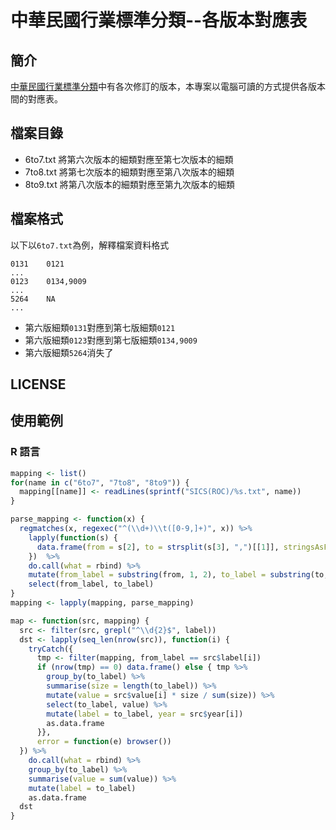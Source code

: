 # 中華民國行業標準分類--各版本對應表

## 簡介

[中華民國行業標準分類](http://www.dgbas.gov.tw/lp.asp?CtNode=3111&CtUnit=566&BaseDSD=7&mp=1)中有各次修訂的版本，本專案以電腦可讀的方式提供各版本間的對應表。

## 檔案目錄

- 6to7.txt 將第六次版本的細類對應至第七次版本的細類
- 7to8.txt 將第七次版本的細類對應至第八次版本的細類
- 8to9.txt 將第八次版本的細類對應至第九次版本的細類

## 檔案格式

以下以`6to7.txt`為例，解釋檔案資料格式

```
0131	0121
...
0123	0134,9009
...
5264	NA
...
```

- 第六版細類`0131`對應到第七版細類`0121`
- 第六版細類`0123`對應到第七版細類`0134,9009`
- 第六版細類`5264`消失了


## LICENSE

## 使用範例

### R 語言

```r
mapping <- list()
for(name in c("6to7", "7to8", "8to9")) {
  mapping[[name]] <- readLines(sprintf("SICS(ROC)/%s.txt", name))
}

parse_mapping <- function(x) {
  regmatches(x, regexec("^(\\d+)\\t([0-9,]+)", x)) %>%
    lapply(function(s) {
      data.frame(from = s[2], to = strsplit(s[3], ",")[[1]], stringsAsFactors = FALSE)
    })  %>%
    do.call(what = rbind) %>%
    mutate(from_label = substring(from, 1, 2), to_label = substring(to, 1, 2)) %>%
    select(from_label, to_label)
}
mapping <- lapply(mapping, parse_mapping)

map <- function(src, mapping) {
  src <- filter(src, grepl("^\\d{2}$", label))
  dst <- lapply(seq_len(nrow(src)), function(i) {
    tryCatch({
      tmp <- filter(mapping, from_label == src$label[i])
      if (nrow(tmp) == 0) data.frame() else { tmp %>%
        group_by(to_label) %>%
        summarise(size = length(to_label)) %>%
        mutate(value = src$value[i] * size / sum(size)) %>%
        select(to_label, value) %>%
        mutate(label = to_label, year = src$year[i])
        as.data.frame
      }},
      error = function(e) browser())
  }) %>%
    do.call(what = rbind) %>%
    group_by(to_label) %>%
    summarise(value = sum(value)) %>%
    mutate(label = to_label)
    as.data.frame
  dst
}
```



